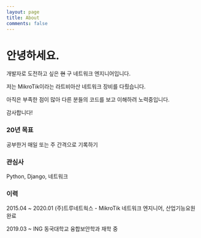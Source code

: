 ```yaml
---
layout: page
title: About
comments: false
---
```



안녕하세요.
======

개발자로 도전하고 싶은 ~~현~~ 구 네트워크 엔지니어입니다.

저는 MikroTik이라는 라트비아산 네트워크 장비를 다뤘습니다.

아직은 부족한 점이 많아 다른 분들의 코드를 보고 이해하려 노력중입니다.

감사합니다!

### 20년 목표
공부한거 매일 또는 주 간격으로 기록하기

### 관심사
Python, Django, 네트워크

### 이력
2015.04 ~ 2020.01 (주)트루네트웍스 - MikroTik 네트워크 엔지니어, 산업기능요원 완료

2019.03 ~ ING 동국대학교 융합보안학과 재학 중
